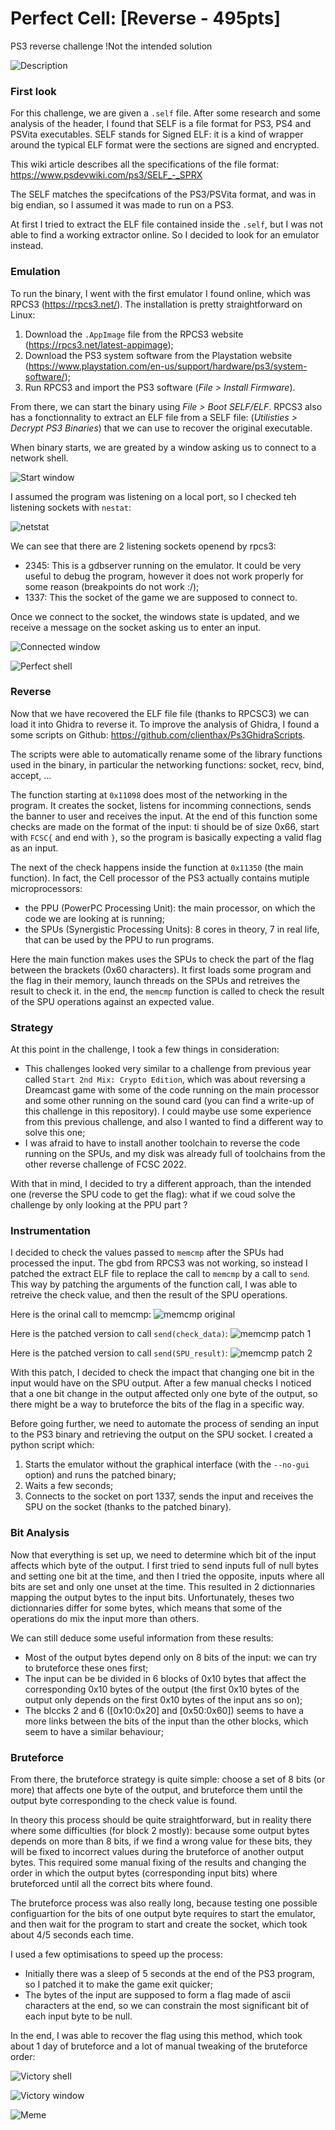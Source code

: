 
# Perfect Cell: [Reverse - 495pts]



PS3 reverse challenge
!Not the intended solution

![Description](./img/perfect_cell_description.png)


### First look

For this challenge, we are given a `.self` file. After some research and some analysis of the header, I found that SELF is a file format for PS3, PS4 and PSVita executables. SELF stands for Signed ELF: it is a kind of wrapper around the typical ELF format were the sections are signed and encrypted.

This wiki article describes all the specifications of the file format: https://www.psdevwiki.com/ps3/SELF_-_SPRX

The SELF matches the specifcations of the PS3/PSVita format, and was in big endian, so I assumed it was made to run on a PS3.

At first I tried to extract the ELF file contained inside the `.self`, but I was not able to find a working extractor online. So I decided to look for an emulator instead.



### Emulation

To run the binary, I went with the first emulator I found online, which was RPCS3 (https://rpcs3.net/). The installation is pretty straightforward on Linux:
1. Download the `.AppImage` file from the RPCS3 website (https://rpcs3.net/latest-appimage);
2. Download the PS3 system software from the Playstation website (https://www.playstation.com/en-us/support/hardware/ps3/system-software/);
3. Run RPCS3 and import the PS3 software (*File > Install Firmware*).

From there, we can start the binary using *File > Boot SELF/ELF*. RPCS3 also has a fonctionnality to extract an ELF file from a SELF file: (*Utilisties > Decrypt PS3 Binaries*) that we can use to recover the original executable.

When binary starts, we are greated by a window asking us to connect to a network shell.

![Start window](./img/start_window.png)

I assumed the program was listening on a local port, so I checked teh listening sockets with `nestat`:

![netstat](./img/netstat.png)

We can see that there are 2 listening sockets openend by rpcs3:
- 2345: This is a gdbserver running on the emulator. It could be very useful to debug the program, however it does not work properly for some reason (breakpoints do not work :/);
- 1337: This the socket of the game we are supposed to connect to.

Once we connect to the socket, the windows state is updated, and we receive a message on the socket asking us to enter an input.

![Connected window](./img/connected_window.png)

![Perfect shell](./img/perfect_shell.png)



### Reverse

Now that we have recovered the ELF file file (thanks to RPCSC3) we can load it into Ghidra to reverse it. To improve the analysis of Ghidra, I found a some scripts on Github: https://github.com/clienthax/Ps3GhidraScripts.

The scripts were able to automatically rename some of the library functions used in the binary, in particular the networking functions: socket, recv, bind, accept, ...

The function starting at `0x11098` does most of the networking in the program. It creates the socket, listens for incomming connections, sends the banner to user and receives the input. At the end of this function some checks are made on the format of the input: ti should be of size 0x66, start with `FCSC{` and end with `}`, so the program is basically expecting a valid flag as an input.

The next of the check happens inside the function at `0x11350` (the main function). In fact, the Cell processor of the PS3 actually contains mutiple microprocessors:
- the PPU (PowerPC Processing Unit): the main processor, on which the code we are looking at is running;
- the SPUs (Synergistic Processing Units): 8 cores in theory, 7 in real life, that can be used by the PPU to run programs.

Here the main function makes uses the SPUs to check the part of the flag between the brackets (0x60 characters). It first loads some program and the flag in their memory, launch threads on the SPUs and retreives the result to check it. in the end, the `memcmp` function is called to check the result of the SPU operations against an expected value.



### Strategy

At this point in the challenge, I took a few things in consideration:
- This challenges looked very similar to a challenge from previous year called `Start 2nd Mix: Crypto Edition`, which was about reversing a Dreamcast game with some of the code running on the main processor and some other running on the sound card (you can find a write-up of this challenge in this repository). I could maybe use some experience from this previous challenge, and also I wanted to find a different way to solve this one;
- I was afraid to have to install another toolchain to reverse the code running on the SPUs, and my disk was already full of toolchains from the other reverse challenge of FCSC 2022.

With that in mind, I decided to try a different approach, than the intended one (reverse the SPU code to get the flag): what if we coud solve the challenge by only looking at the PPU part ?



### Instrumentation

I decided to check the values passed to `memcmp` after the SPUs had processed the input. The gbd from RPCS3 was not working, so instead I patched the extract ELF file to replace the call to `memcmp` by a call to `send`. This way by patching the arguments of the function call, I was able to retreive the check value, and then the result of the SPU operations.

Here is the orinal call to memcmp:
![memcmp original](./img/memcmp_orig.png)

Here is the patched version to call `send(check_data)`:
![memcmp patch 1](./img/memcmp_patch_1.png)

Here is the patched version to call `send(SPU_result)`:
![memcmp patch 2](./img/memcmp_patch_2.png)


With this patch, I decided to check the impact that changing one bit in the input would have on the SPU output. After a few manual checks I noticed that a one bit change in the output affected only one byte of the output, so there might be a way to bruteforce the bits of the flag in a specific way.

Before going further, we need to automate the process of sending an input to the PS3 binary and retrieving the output on the SPU socket. I created a python script which:
1. Starts the emulator without the graphical interface (with the `--no-gui` option) and runs the patched binary;
2. Waits a few seconds;
3. Connects to the socket on port 1337, sends the input and receives the SPU on the socket (thanks to the patched binary).



### Bit Analysis

Now that everything is set up, we need to determine which bit of the input affects which byte of the output. I first tried to send inputs full of null bytes and setting one bit at the time, and then I tried the opposite, inputs where all bits are set and only one unset at the time. This resulted in 2 dictionnaries mapping the output bytes to the input bits. Unfortunately, theses two dictionnaries differ for some bytes, which means that some of the operations do mix the input more than others.

We can still deduce some useful information from these results:
- Most of the output bytes depend only on 8 bits of the input: we can try to bruteforce these ones first;
- The input can be be divided in 6 blocks of 0x10 bytes that affect the corresponding 0x10 bytes of the output (the first 0x10 bytes of the output only depends on the first 0x10 bytes of the input ans so on);
- The blccks 2 and 6 ([0x10:0x20] and [0x50:0x60]) seems to have a more links between the bits of the input than the other blocks, which seem to have a similar behaviour;



### Bruteforce

From there, the bruteforce strategy is quite simple: choose a set of 8 bits (or more) that affects one byte of the output, and bruteforce them until the output byte corresponding to the check value is found.

In theory this process should be quite straightforward, but in reality there where some difficulties (for block 2 mostly): because some output bytes depends on more than 8 bits, if we find a wrong value for these bits, they will be fixed to incorrect values during the bruteforce of another output bytes. This required some manual fixing of the results and changing the order in which the output bytes (corresponding input bits) where bruteforced until all the correct bits where found.

The bruteforce process was also really long, because testing one possible configuartion for the bits of one output byte requires to start the emulator, and then wait for the program to start and create the socket, which took about 4/5 seconds each time.

I used a few optimisations to speed up the process:
- Initially there was a sleep of 5 seconds at the end of the PS3 program, so I patched it to make the game exit quicker;
- The bytes of the input are supposed to form a flag made of ascii characters at the end, so we can constrain the most significant bit of each input byte to be null.

In the end, I was able to recover the flag using this method, which took about 1 day of bruteforce and a lot of manual tweaking of the bruteforce order:

![Victory shell](./img/victory_shell.png)

![Victory window](./img/victory_window.png)

![Meme](./img/meme.jpg)
